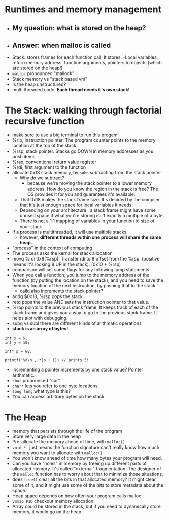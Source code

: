 # Runtimes and memory management

- ## My question: what is stored on the heap?
- ## Answer: when malloc is called
- Stack: stores frames for each function call. It stores:
  -Local variables, return memory
  address, function arguments, pointers to objects (which are stored on the heap!)
- `malloc` pronounced "mallock"
- Stack memory vs "stack based vm"
- Is the heap unstructured?
- multi threaded code. **Each thread needs it's own stack!**

# The Stack: walking through factorial recursive function

- make sure to use a big terminal to run this progam!
- %rip, instruction pointer. The program counter points to the memory location
  at the top of the stack.
- %rsp, stack pointer. Stacks go DOWN in memory addresses as you push items
- %rax, conventional return value register
- %rdi, first argument to the function
- allocate 0x18 stack memory, by `subq` subtracting from the stack pointer
  - Why do we subtract?
    - because we're moving the stack pointer to a lower memory address. How do
      you know the region in the stack is free? The OS provides it for you and
      guarantees it's available.
  - That 0x18 makes the stack frame size. It's decided by the compiler that it's
    just enough space for local variables it needs.
  - Depending on your architecture , a stack frame might have some
    unused space if what you're storing isn't exactly a multiple of a byte.
  - There is not a 1:1 mapping of variables in your function to size of your
    stack
- if a process is multithreaded, it will use multiple stacks
  - however, **different threads within one process will share the same heap.**
- "process" in the context of computing
- The process asks the kernal for stack allocation
- movq %rdi 0x8(%rsp). Transfer rdi to 8 offset from the %rsp. (positive means
  it's looking 8 UP in the stack). (0x10 + %rsp)
- comparison will set some flags for any following jump statements
- When you call a function, you jump to the memory address of the function (by
  putting the location on the stack), and
  you need to save the memory location of the next instruction, by pushing that
  to the stack
  - callq also increments the stack pointer?
- addq $0x18, %rsp pops the stack
- retq pops the value AND sets the instruction pointer to that value.
- %rbp points to the previous stack frame. It keeps track of each of the stack
  frame and gives you a way to go to the previous stack frame. It helps alot
  with debugging.
- subq vs subl there are different kinds of arithmatic operations
- **stack is an array of bytes!**

```
int x = 5;
int y = 10;

int* p = &y;

printf('%d\n', *(p + 1)) // prints 5!
```

- Incrementing a pointer increments by one stack value? Pointer arithmatic.
- `char` pronounced "car".
- `char*` lets you refer to one byte locations
- `long long` what type is this?
- You can access arbitrary bytes on the stack

# The Heap

- memory that persists through the life of the program
- Store very large data in the heap
- Pre-allocate the memory ahead of time, with `malloc()`
- `void * ` just means the function signature can't really know how much memory
  you want to allocate with `malloc()`
- You won't know ahead of time how many bytes your program will need.
- Can you have "holes" in memory by freeing up different parts of allocated
  memory. It's called "external" fragmentation. The designer of the `malloc`
  function has to worry about that to minimize those situations.
- does `free()` clear all the bits in that allocated memory? It might clear some
  of it, and it might use some of the bits to store metadata about the space.
- Heap space depends on how often your program calls malloc
- `vmmap PID` checkout memory allocation
- Array could be stored in the stack, but if you need to dynamically store
  memory, it would go on the heap
